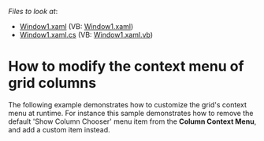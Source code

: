 <!-- default file list -->
*Files to look at*:

* [Window1.xaml](./CS/Window1.xaml) (VB: [Window1.xaml](./VB/Window1.xaml))
* [Window1.xaml.cs](./CS/Window1.xaml.cs) (VB: [Window1.xaml.vb](./VB/Window1.xaml.vb))
<!-- default file list end -->
# How to modify the context menu of grid columns


<p>The following example demonstrates how to customize the grid's context menu at runtime. For instance this sample demonstrates how to remove the default 'Show Column Chooser' menu item from the <strong>Column Context Menu</strong>, and add a custom item instead.</p>

<br/>


